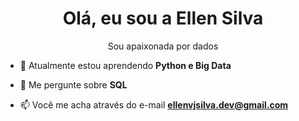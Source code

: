 <h1 align="center">Olá, eu sou a Ellen Silva</h1>
<p align="center">Sou apaixonada por dados</p>

- 🌱 Atualmente estou aprendendo **Python e Big Data**

- 💬 Me pergunte sobre **SQL**

- 📫 Você me acha através do e-mail **ellenvjsilva.dev@gmail.com**




 





<!--
**ellenvdjsilva/ellenvdjsilva** is a ✨ _special_ ✨ repository because its `README.md` (this file) appears on your GitHub profile.

Here are some ideas to get you started:

- 🔭 I’m currently working on ...
- 🌱 I’m currently learning ...
- 👯 I’m looking to collaborate on ...
- 🤔 I’m looking for help with ...
- 💬 Ask me about ...
- 📫 How to reach me: ...
- 😄 Pronouns: ...
- ⚡ Fun fact: ...
-->
